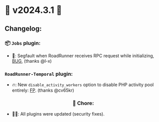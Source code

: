 # 🚀 v2024.3.1 🚀

## Changelog:

### 📦 `Jobs` plugin:
- 🐛: Segfault when RoadRunner receives RPC request while initializing, [BUG](https://github.com/roadrunner-server/roadrunner/issues/2085), (thanks @l-x)

### `RoadRunner-Temporal` plugin:
- 🔥: New `disable_activity_workers` option to disable PHP activity pool entirely: [FP](https://github.com/roadrunner-server/roadrunner/issues/2089). (thanks @cv65kr)

### <center>🧹 Chore:</center>
- 🧑‍🏭: All plugins were updated (security fixes).

